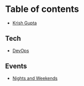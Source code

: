 # Table of contents

* [Krish Gupta](README.md)

## Tech

* [DevOps](https://app.gitbook.com/o/ptndZFumSm9E6npC0TXA/s/OW2bszK5xpOOTzbmHTGc/)

## Events

* [Nights and Weekends](https://app.gitbook.com/o/ptndZFumSm9E6npC0TXA/s/ByaKuK4MXr4nB4IJEezP/)

